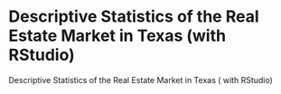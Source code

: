 # Descriptive Statistics of the Real Estate Market in Texas (with RStudio)
Descriptive Statistics of the Real Estate Market in Texas ( with RStudio)
